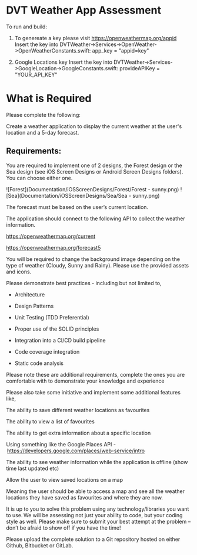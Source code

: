 # DVT Weather App Assessment 

To run and build:

1)  To genereate a key please visit https://openweathermap.org/appid
Insert the key into DVTWeather->Services->OpenWeather->OpenWeatherConstants.swift:
 app_key = "appid=key" 
 
 2) Google Locations key
 Insert the key into DVTWeather->Services->GoogleLocation->GoogleConstants.swift:
 provideAPIKey = "YOUR_API_KEY"
 
 
# What is Required

Please complete the following: 

Create a weather application to display the current weather at the user's location and a 5-day forecast. 


## Requirements: 

You are required to implement one of 2 designs, the Forest design or the Sea design (see iOS Screen Designs or Android Screen Designs folders). You can choose either one. 

![Forest](Documentation/iOSScreenDesigns/Forest/Forest - sunny.png)
![Sea](Documentation/iOSScreenDesigns/Sea/Sea - sunny.png)

The forecast must be based on the user’s current location. 

The application should connect to the following API to collect the weather information. 

https://openweathermap.org/current 

https://openweathermap.org/forecast5 

You will be required to change the background image depending on the type of weather (Cloudy, Sunny and Rainy). Please use the provided assets and icons. 

Please demonstrate best practices - including but not limited to,  

- Architecture 

- Design Patterns 

- Unit Testing (TDD Preferential) 

- Proper use of the SOLID principles 

- Integration into a CI/CD build pipeline 

- Code coverage integration 

- Static code analysis 

Please note these are additional requirements, complete the ones you are comfortable with to demonstrate your knowledge and experience 

Please also take some initiative and implement some additional features like, 

The ability to save different weather locations as favourites 

The ability to view a list of favourites 

The ability to get extra information about a specific location 

Using something like the Google Places API - https://developers.google.com/places/web-service/intro 

The ability to see weather information while the application is offline (show time last updated etc) 

Allow the user to view saved locations on a map 

Meaning the user should be able to access a map and see all the weather locations they have saved as favourites and where they are now. 

It is up to you to solve this problem using any technology/libraries you want to use. We will be assessing not just your ability to code, but your coding style as well. Please make sure to submit your best attempt at the problem – don’t be afraid to show off if you have the time! 

Please upload the complete solution to a Git repository hosted on either Github, Bitbucket or GitLab. 
